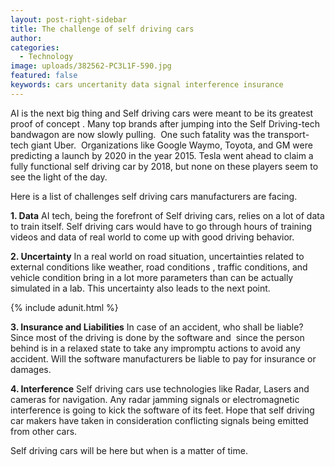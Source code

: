 ```yaml
---
layout: post-right-sidebar
title: The challenge of self driving cars
author:
categories:
  - Technology
image: uploads/382562-PC3L1F-590.jpg
featured: false
keywords: cars uncertanity data signal interference insurance
---
```


AI is the next big thing and Self driving cars were meant to be its greatest proof of concept . Many top brands after jumping into the Self Driving-tech bandwagon are now slowly pulling.&nbsp; One such fatality was the transport-tech giant Uber.&nbsp; Organizations like Google Waymo, Toyota, and GM were predicting a launch by 2020 in the year 2015. Tesla went ahead to claim a fully functional self driving car by 2018, but none on these players seem to see the light of the day.

Here is a list of challenges self driving cars manufacturers are facing.

**1\. Data** AI tech, being the forefront of Self driving cars, relies on a lot of data to train itself. Self driving cars would have to go through hours of training videos and data of real world to come up with good driving behavior.

**2\. Uncertainty** In a real world on road situation, uncertainties related to external conditions like weather, road conditions , traffic conditions, and vehicle condition bring in a lot more parameters than can be actually simulated in a lab. This uncertainty also leads to the next point.

{% include adunit.html %}

**3\. Insurance and Liabilities** In case of an accident, who shall be liable? Since most of the driving is done by the software and&nbsp; since the person behind is in a relaxed state to take any impromptu actions to avoid any accident. Will the software manufacturers be liable to pay for insurance or damages.

**4\. Interference** Self driving cars use technologies like Radar, Lasers and cameras for navigation. Any radar jamming signals or electromagnetic interference is going to kick the software of its feet. Hope that self driving car makers have taken in consideration conflicting signals being emitted from other cars.

Self driving cars will be here but when is a matter of time.

&nbsp;

&nbsp;